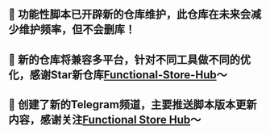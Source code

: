 ## 🎉 功能性脚本已开辟新的仓库维护，此仓库在未来会减少维护频率，但不会删库！
## 🎉 新的仓库将兼容多平台，针对不同工具做不同的优化，感谢Star新仓库[Functional-Store-Hub](https://github.com/I-am-R-E/Functional-Store-Hub)～
## 🎉 创建了新的Telegram频道，主要推送脚本版本更新内容，感谢关注[Functional Store Hub](https://t.me/Functional_Store_Hub)～
